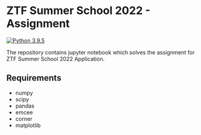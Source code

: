 # ZTF Summer School 2022 - Assignment #

[![Python 3.9.5](https://img.shields.io/badge/python-3.9.5-brightgreen.svg)](https://www.python.org/downloads/release/python-395/)

The repository contains jupyter notebook which solves the assignment for ZTF Summer School 2022 Application.

Requirements
-------
- numpy
- scipy
- pandas
- emcee
- corner
- matplotlib
